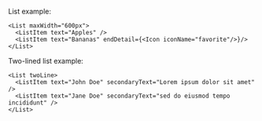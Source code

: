 List example:

    <List maxWidth="600px">
      <ListItem text="Apples" />
      <ListItem text="Bananas" endDetail={<Icon iconName="favorite"/>}/>
    </List>

Two-lined list example:

    <List twoLine>
      <ListItem text="John Doe" secondaryText="Lorem ipsum dolor sit amet" />
      <ListItem text="Jane Doe" secondaryText="sed do eiusmod tempo incididunt" />
    </List>
